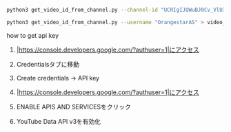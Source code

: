 ```bash
python3 get_video_id_from_channel.py --channel-id "UCRIgIJQWuBJ0Cv_VlU3USNA" > video_id_list.txt
```

```bash
python3 get_video_id_from_channel.py --username "OrangestarAS" > video_id_list.txt
```



how to get api key

1. |https://console.developers.google.com/?authuser=1|にアクセス
2. Credentialsタブに移動
3. Create credentials -> API key

1. |https://console.developers.google.com/?authuser=1|にアクセス
2. ENABLE APIS AND SERVICESをクリック
3. YouTube Data API v3を有効化



